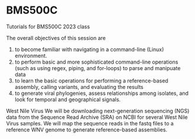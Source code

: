 # BMS500C
Tutorials for BMS500C 2023 class

The overall objectives of this session are 
  1) to become familiar with navigating in a command-line (Linux) environment.
  2) to perform basic and more sophisticated command-line operations (such as using regex, piping, and for-loops) to parse and manipuate data
  3) to learn the basic operations for performing a reference-based assembly, calling variants, and evaluating the results
  4) to generate viral phylogenies, assess relationships among isolates, and look for temporal and geographical signals.

West Nile Virus 
We will be downloading next-generation sequencing (NGS) data from the Sequence Read Archive (SRA) on NCBI for several West Nile Virus samples.
We will map the sequence reads in the fastq files to a reference WNV genome to generate reference-based assemblies.

